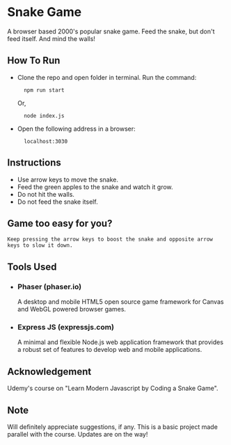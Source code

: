 # Snake Game

A browser based 2000's popular snake game. Feed the snake, but don't feed itself. And mind the walls!

## How To Run
* Clone the repo and open folder in terminal. Run the command:

        npm run start
    Or, 
        
        node index.js
* Open the following address in a browser:

        localhost:3030

## Instructions
* Use arrow keys to move the snake.
* Feed the green apples to the snake and watch it grow.
* Do not hit the walls.
* Do not feed the snake itself.

## Game too easy for you?
```Keep pressing the arrow keys to boost the snake and opposite arrow keys to slow it down.```

## Tools Used

* ### Phaser (<a>phaser.io</a>)

    A desktop and mobile HTML5 open source game framework for Canvas and WebGL powered browser games.
   
* ### Express JS (<a>expressjs.com</a>)

    A minimal and flexible Node.js web application framework that provides a robust set of features to develop web and mobile applications.

## Acknowledgement
Udemy's course on <a src="https://www.udemy.com/course/learn-modern-javascript-by-coding-a-snake-game">"Learn Modern Javascript by Coding a Snake Game".</a>

## Note
Will definitely appreciate suggestions, if any. This is a basic project made parallel with the course. Updates are on the way!





